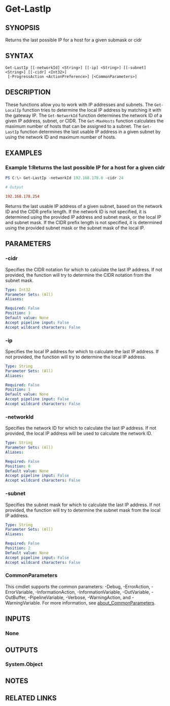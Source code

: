 ﻿---
external help file: EulandaConnect-help.xml
Module Name: EulandaConnect
online version: https://github.com/Eulanda/EulandaConnect/blob/master/docs/Get-LastIp.md
schema: 2.0.0
lastMod: 2024-03-19T06:27:25
---

# Get-LastIp

## SYNOPSIS
Returns the last possible IP for a host for a given submask or cidr

## SYNTAX

```
Get-LastIp [[-networkId] <String>] [[-ip] <String>] [[-subnet] <String>] [[-cidr] <Int32>]
 [-ProgressAction <ActionPreference>] [<CommonParameters>]
```

## DESCRIPTION
These functions allow you to work with IP addresses and subnets. The `Get-LocalIp` function tries to determine the local IP address by matching it with the gateway IP. The `Get-NetworkId` function determines the network ID of a given IP address, subnet, or CIDR. The `Get-MaxHosts` function calculates the maximum number of hosts that can be assigned to a subnet. The `Get-LastIp` function determines the last usable IP address in a given subnet by using the network ID and maximum number of hosts.

## EXAMPLES

### Example 1:Returns the last possible IP for a host for a given cidr
```powershell
PS C:\> Get-LastIp -networkId 192.168.178.0 -cidr 24
```

```ini
# Output

192.168.178.254
```

Returns the last usable IP address of a given subnet, based on the network ID and the CIDR prefix length. If the network ID is not specified, it is determined using the provided IP address and subnet mask, or the local IP and subnet mask. If the CIDR prefix length is not specified, it is determined using the provided subnet mask or the subnet mask of the local IP.

## PARAMETERS

### -cidr
Specifies the CIDR notation for which to calculate the last IP address. If not provided, the function will try to determine the CIDR notation from the subnet mask.

```yaml
Type: Int32
Parameter Sets: (All)
Aliases:

Required: False
Position: 3
Default value: None
Accept pipeline input: False
Accept wildcard characters: False
```

### -ip
Specifies the local IP address for which to calculate the last IP address. If not provided, the function will try to determine the local IP address.

```yaml
Type: String
Parameter Sets: (All)
Aliases:

Required: False
Position: 1
Default value: None
Accept pipeline input: False
Accept wildcard characters: False
```

### -networkId
Specifies the network ID for which to calculate the last IP address. If not provided, the local IP address will be used to calculate the network ID.

```yaml
Type: String
Parameter Sets: (All)
Aliases:

Required: False
Position: 0
Default value: None
Accept pipeline input: False
Accept wildcard characters: False
```

### -subnet
Specifies the subnet mask for which to calculate the last IP address. If not provided, the function will try to determine the subnet mask from the local IP address.

```yaml
Type: String
Parameter Sets: (All)
Aliases:

Required: False
Position: 2
Default value: None
Accept pipeline input: False
Accept wildcard characters: False
```


### CommonParameters
This cmdlet supports the common parameters: -Debug, -ErrorAction, -ErrorVariable, -InformationAction, -InformationVariable, -OutVariable, -OutBuffer, -PipelineVariable, -Verbose, -WarningAction, and -WarningVariable. For more information, see [about_CommonParameters](http://go.microsoft.com/fwlink/?LinkID=113216).

## INPUTS

### None

## OUTPUTS

### System.Object
## NOTES

## RELATED LINKS


